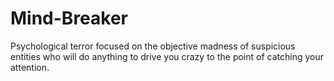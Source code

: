# Mind-Breaker
Psychological terror focused on the objective madness of suspicious entities who will do anything to drive you crazy to the point of catching your attention.
